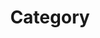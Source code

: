 ---
title: "Category"
layout: category
permalink: /category/
author_profile: true
sidebar_main: true
---